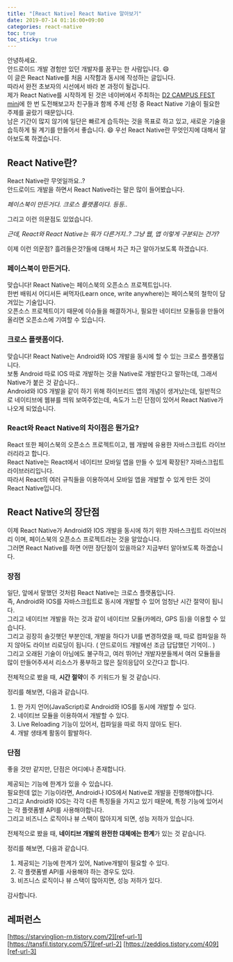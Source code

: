 ```yaml
---
title: "[React Native] React Native 알아보기" 
date: 2019-07-14 01:16:00+09:00
categories: react-native
toc: true
toc_sticky: true
---
```


안녕하세요.  
안드로이드 개발 경험만 있던 개발자를 꿈꾸는 한 사람입니다. :smile:  
이 글은 React Native를 처음 시작함과 동시에 작성하는 글입니다.  
따라서 완전 초보자의 시선에서 바라 본 과정이 될겁니다.  
제가 React Native를 시작하게 된 것은 네이버에서 주최하는 [D2 CAMPUS FEST mini][d2-campus-fest-mini-url]에 한 번 도전해보고자 친구들과 함께 주제 선정 중 React Native 기술이 필요한 주제를 골랐기 때문입니다.  
남은 기간이 많지 않기에 일단은 빠르게 습득하는 것을 목표로 하고 있고, 새로운 기술을 습득하게 될 계기를 만들어서 좋습니다. :smile:
우선 React Native란 무엇인지에 대해서 알아보도록 하겠습니다.

## React Native란?

React Native란 무엇일까요..?  
안드로이드 개발을 하면서 React Native라는 말은 많이 들어봤습니다.  

*페이스북이 만든거다. 크로스 플랫폼이다. 등등..*  

그리고 이런 의문점도 있었습니다.  

*근데, React와 React Native는 뭐가 다른거지..? 그냥 웹, 앱 이렇게 구분되는 건가?*  

이제 이런 의문점? 흘려들은것?들에 대해서 차근 차근 알아가보도록 하겠습니다.  

### 페이스북이 만든거다.

맞습니다!
React Native는 페이스북의 오픈소스 프로젝트입니다.  
한번 배워서 어디서든 써먹자(Learn once, write anywhere)는 페이스북의 철학이 담겨있는 기술입니다.  
오픈소스 프로젝트이기 때문에 이슈들을 해결하거나, 필요한 네이티브 모듈등을 만들어 올리면 오픈소스에 기여할 수 있습니다.  

### 크로스 플랫폼이다.

맞습니다!
React Native는 Android와 IOS 개발을 동시에 할 수 있는 크로스 플랫폼입니다.  
보통 Android 따로 IOS 따로 개발하는 것을 Native로 개발한다고 말하는데, 그래서 Native가 붙은 것 같습니다..  
Android와 IOS 개발을 같이 하기 위해 하이브리드 앱의 개념이 생겨났는데, 일반적으로 네이티브에 웹뷰를 띄워 보여주었는데, 속도가 느린 단점이 있어서 React Native가 나오게 되었습니다.  

### React와 React Native의 차이점은 뭔가요?

React 또한 페이스북의 오픈소스 프로젝트이고, 웹 개발에 유용한 자바스크립트 라이브러리라고 합니다.  
React Native는 React에서 네이티브 모바일 앱을 만들 수 있게 확장된? 자바스크립트 라이브러리입니다.  
따라서 React의 여러 규칙들을 이용하여서 모바일 앱을 개발할 수 있게 만든 것이 React Native입니다.  

## React Native의 장단점

이제 React Native가 Android와 IOS 개발을 동시에 하기 위한 자바스크립트 라이브러리 이며, 페이스북의 오픈소스 프로젝트라는 것을 알았습니다.  
그러면 React Native를 하면 어떤 장단점이 있을까요?
지금부터 알아보도록 하겠습니다.  

### 장점

일단, 앞에서 말했던 것처럼 React Native는 크로스 플랫폼입니다.  
즉, Android와 IOS를 자바스크립트로 동시에 개발할 수 있어 엄청난 시간 절약이 됩니다.  
그리고 네이티브 개발을 하는 것과 같이 네이티브 모듈(카메라, GPS 등)을 이용할 수 있습니다.  
그리고 굉장히 솔깃햇던 부분인데, 개발을 하다가 UI를 변경하였을 때, 따로 컴파일을 하지 않아도 라이브 리로딩이 됩니다. ( 안드로이드 개발에선 조금 답답했던 기억이.. )  
그리고 오래된 기술이 아님에도 불구하고, 여러 뛰어난 개발자분들께서 여러 모듈들을 많이 만들어주셔서 리소스가 풍부하고 많은 질의응답이 오간다고 합니다.  

전체적으로 봤을 때, **시간 절약**이 주 키워드가 될 것 같습니다.  

정리를 해보면, 다음과 같습니다.  

1. 한 가지 언어(JavaScript)로 Android와 IOS를 동시에 개발할 수 있다.
2. 네이티브 모듈을 이용하여서 개발할 수 있다.
3. Live Reloading 기능이 있어서, 컴파일을 따로 하지 않아도 된다.
4. 개발 생태계 활동이 활발하다.

### 단점

좋을 것만 같지만, 단점은 어디에나 존재합니다.  

제공되는 기능에 한계가 있을 수 있습니다.  
필요한데 없는 기능이라면, Android나 IOS에서 Native로 개발을 진행해야합니다.  
그리고 Android와 IOS는 각각 다른 특징들을 가지고 있기 때문에, 특정 기능에 있어서는 각 플랫폼별 API를 사용해야합니다.  
그리고 비즈니스 로직이나 뷰 스택이 많아지게 되면, 성능 저하가 있습니다.  

전체적으로 봤을 때, **네이티브 개발의 완전한 대체에는 한계**가 있는 것 같습니다.  

정리를 해보면, 다음과 같습니다.  

1. 제공되는 기능에 한계가 있어, Native개발이 필요할 수 있다.
2. 각 플랫폼별 API를 사용해야 하는 경우도 있다.
3. 비즈니스 로직이나 뷰 스택이 많아지면, 성능 저하가 있다.  


감사합니다.

## 레퍼런스

[https://starvinglion-rn.tistory.com/2][ref-url-1]
[https://tansfil.tistory.com/57][ref-url-2]
[https://zeddios.tistory.com/409][ref-url-3]

[d2-campus-fest-mini-url]: "http://d2campusfest.kr/7th/"
[ref-url-1]: "https://starvinglion-rn.tistory.com/2"
[ref-url-2]: "https://tansfil.tistory.com/57"
[ref-url-3]: "https://zeddios.tistory.com/409"